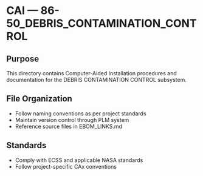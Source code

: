 # CAI — 86-50_DEBRIS_CONTAMINATION_CONTROL

## Purpose

This directory contains Computer-Aided Installation procedures and documentation for the DEBRIS CONTAMINATION CONTROL subsystem.

## File Organization

- Follow naming conventions as per project standards
- Maintain version control through PLM system
- Reference source files in EBOM_LINKS.md

## Standards

- Comply with ECSS and applicable NASA standards
- Follow project-specific CAx conventions
